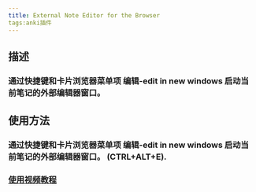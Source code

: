 ```yaml
---
title: External Note Editor for the Browser
tags:anki插件
---
```

## 描述
### 通过快捷键和卡片浏览器菜单项 编辑-edit in new windows 启动当前笔记的外部编辑器窗口。
## 使用方法
### 通过快捷键和卡片浏览器菜单项 编辑-edit in new windows 启动当前笔记的外部编辑器窗口。 (CTRL+ALT+E).
### [使用视频教程](https://www.youtube.com/watch?v=dEL8204lOq4&feature=youtu.be)
